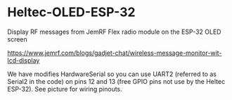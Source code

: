 # Heltec-OLED-ESP-32
Display RF messages from JemRF Flex radio module on the ESP-32 OLED screen

https://www.jemrf.com/blogs/gadjet-chat/wireless-message-monitor-wit-lcd-display

We have modifies HardwareSerial so you can use UART2 (referred to as Serial2 in the code) on pins 12 and 13 (free GPIO pins not use by the Heltec ESP-32). See picture for wiring pinouts. 


